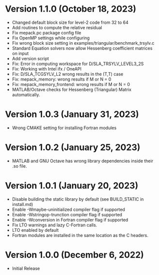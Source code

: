 Version 1.1.0 (October 18, 2023)
================================

- Changed default block size for level-2 code from 32 to 64
- Add routines to compute the relative residual
- Fix mepack.pc package config file
- Fix OpenMP settings while configuring
- Fix wrong block size setting in examples/triangular/benchmark_trsylv.c
- Standard Equation solvers now allow Hessenberg coefficient matrices on input
- Add version script
- Fix: Error in computing workspace for D/SLA_TRSYLV_LEVEL3_2S
- Fix: Working with Intel ifx / OneAPI
- Fix: D/SLA_TCGSYLV_L2 wrong results in the (T,T) case
- Fix: mepack_memory: wrong results if M or N = 0
- Fix: mepack_memory_frontend: wrong results if M or N = 0
- MATLAB/Octave checks for Hessenberg (Triangular) Matrix automatically.

Version 1.0.3 (January 31, 2023)
================================

- Wrong CMAKE setting for installing Fortran modules

Version 1.0.2 (January 25, 2023)
================================

- MATLAB and GNU Octave has wrong library dependencies inside their .so file.


Version 1.0.1 (January 20, 2023)
================================

- Disable building the static library by default (see BUILD_STATIC in
  install.md)
- Enable -Wmaybe-uninitialized compiler flag if supported
- Enable -Wstringop-trunction compiler flag if supported
- Enable -Wconversion in Fortran compiler flag if supported
- Fix LTO warnings and lazy C-Fortran calls.
- LTO enabled by default
- Fortran modules are installed in the same location as the C headers.

Version 1.0.0 (December 6, 2022)
================================

- Initial Release


